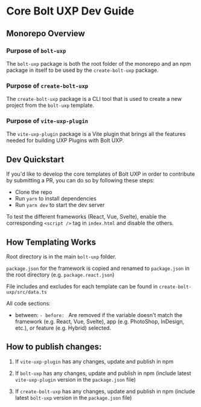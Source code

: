 # Core Bolt UXP Dev Guide

## Monorepo Overview

### Purpose of `bolt-uxp`

The `bolt-uxp` package is both the root folder of the monorepo and an npm package in itself to be used by the `create-bolt-uxp` package.

### Purpose of `create-bolt-uxp`

The `create-bolt-uxp` package is a CLI tool that is used to create a new project from the `bolt-uxp` template.

### Purpose of `vite-uxp-plugin`

The `vite-uxp-plugin` package is a Vite plugin that brings all the features needed for building UXP Plugins with Bolt UXP.

## Dev Quickstart

If you'd like to develop the core templates of Bolt UXP in order to contribute by submitting a PR, you can do so by following these steps:

- Clone the repo
- Run `yarn` to install dependencies
- Run `yarn dev` to start the dev server

To test the different frameworks (React, Vue, Svelte), enable the corresponding `<script />` tag in `index.html` and disable the others.

## How Templating Works

Root directory is in the main `bolt-uxp` folder.

`package.json` for the framework is copied and renamed to `package.json` in the root directory (e.g. `package.react.json`)

File includes and excludes for each template can be found in `create-bolt-uxp/src/data.ts`

All code sections:

- between: `- before: `
Are removed if the variable doesn't match the framework (e.g. React, Vue, Svelte), app (e.g. PhotoShop, InDesign, etc.), or feature (e.g. Hybrid) selected.


## How to publish changes:

1. If `vite-uxp-plugin` has any changes, update and publish in npm

2. If `bolt-uxp` has any changes, update and publish in npm (include latest `vite-uxp-plugin` version in the `package.json` file)

3. If `create-bolt-uxp` has any changes, update and publish in npm (include latest `bolt-uxp` version in the `package.json` file)
